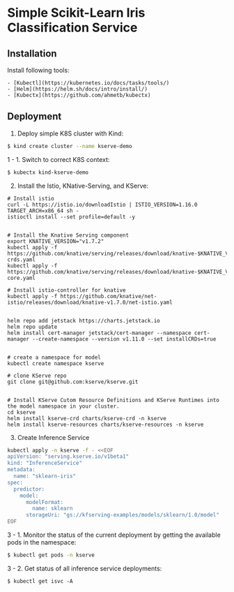 # Simple Scikit-Learn Iris Classification Service

## Installation

Install following tools:

    - [Kubectl](https://kubernetes.io/docs/tasks/tools/)
    - [Helm](https://helm.sh/docs/intro/install/)
    - [Kubectx](https://github.com/ahmetb/kubectx)


## Deployment

1. Deploy simple K8S cluster with Kind:

```bash
$ kind create cluster --name kserve-demo
```

1 - 1. Switch to correct K8S context:

```bash
$ kubectx kind-kserve-demo
```

2. Install the Istio, KNative-Serving, and KServe:

```
# Install istio
curl -L https://istio.io/downloadIstio | ISTIO_VERSION=1.16.0 TARGET_ARCH=x86_64 sh -
istioctl install --set profile=default -y


# Install the Knative Serving component
export KNATIVE_VERSION="v1.7.2"
kubectl apply -f https://github.com/knative/serving/releases/download/knative-$KNATIVE_VERSION/serving-crds.yaml
kubectl apply -f https://github.com/knative/serving/releases/download/knative-$KNATIVE_VERSION/serving-core.yaml

# Install istio-controller for knative
kubectl apply -f https://github.com/knative/net-istio/releases/download/knative-v1.7.0/net-istio.yaml


helm repo add jetstack https://charts.jetstack.io
helm repo update
helm install cert-manager jetstack/cert-manager --namespace cert-manager --create-namespace --version v1.11.0 --set installCRDs=true


# create a namespace for model
kubectl create namespace kserve

# clone KServe repo
git clone git@github.com:kserve/kserve.git


# Install KServe Cutom Resource Definitions and KServe Runtimes into the model namespace in your cluster.
cd kserve
helm install kserve-crd charts/kserve-crd -n kserve
helm install kserve-resources charts/kserve-resources -n kserve
```

3. Create Inference Service

```bash
kubectl apply -n kserve -f - <<EOF
apiVersion: "serving.kserve.io/v1beta1"
kind: "InferenceService"
metadata:
  name: "sklearn-iris"
spec:
  predictor:
    model:
      modelFormat:
        name: sklearn
      storageUri: "gs://kfserving-examples/models/sklearn/1.0/model"
EOF
```

3 - 1. Monitor the status of the current deployment by getting the available pods in the namespace:

```bash
$ kubectl get pods -n kserve
```

3 - 2. Get status of all inference service deployments:

```
$ kubectl get isvc -A
```
